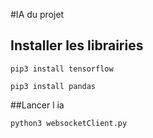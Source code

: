 #IA du projet 


## Installer les librairies 

```shell
pip3 install tensorflow
```

```shell
pip3 install pandas
```

##Lancer l ia 

```shell
python3 websocketClient.py
```
